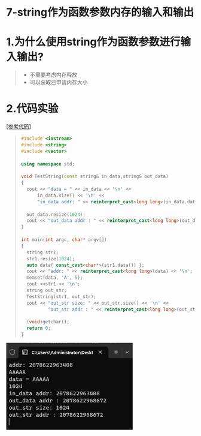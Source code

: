 # 7-string作为函数参数内存的输入和输出

# 1.为什么使用string作为函数参数进行输入输出?

>- 不需要考虑内存释放
>- 可以获取已申请内存大小

# 2.代码实验

[[参考代码]](https://github.com/WONGZEONJYU/cpp_memory_pool_note/tree/main/code/110_string_vector_mem)

>```c++
>#include <iostream>
>#include <string>
>#include <vector>
>
>using namespace std;
>
>void TestString(const string& in_data,string& out_data)
>{
>	cout << "data = " << in_data << '\n' <<
>		in_data.size() << '\n' <<
>		"in_data addr: " << reinterpret_cast<long long>(in_data.data()) << '\n';
>
>	out_data.resize(1024);
>	cout << "out_data addr : " << reinterpret_cast<long long>(out_data.data()) << '\n';
>}
>
>int main(int argc, char* argv[])
>{
>	string str1;
>	str1.resize(1024);
>	auto data{ const_cast<char*>(str1.data()) };
>	cout << "addr: " << reinterpret_cast<long long>(data) << '\n';
>	memset(data, 'A', 5);
>	cout <<str1 << '\n';
>	string out_str;
>	TestString(str1, out_str);
>	cout << "out_str size: " << out_str.size() << '\n' <<
>			"out_str addr : " << reinterpret_cast<long long>(out_str.data()) << '\n';
>
>	(void)getchar();
>	return 0;
>}
>
>```

<img src="./assets/image-20230928102347782.png" alt="image-20230928102347782" /> 

